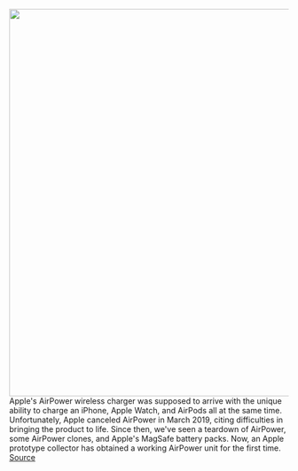 <img src='https://cdn.vox-cdn.com/thumbor/03tgvcppkEt6sFxq-uzULEUItIQ=/0x0:3696x2698/1200x800/filters:focal(1553x1054:2143x1644)/cdn.vox-cdn.com/uploads/chorus_image/image/69683451/IMG_9512.0.jpeg' width='700px' /><br/>
Apple's AirPower wireless charger was supposed to arrive with the unique ability to charge an iPhone, Apple Watch, and AirPods all at the same time. Unfortunately, Apple canceled AirPower in March 2019, citing difficulties in bringing the product to life. Since then, we've seen a teardown of AirPower, some AirPower clones, and Apple's MagSafe battery packs. Now, an Apple prototype collector has obtained a working AirPower unit for the first time.
<a href='https://www.theverge.com/2021/8/5/22611234/apple-airpower-wireless-charger-working-prototype'> Source <a/>